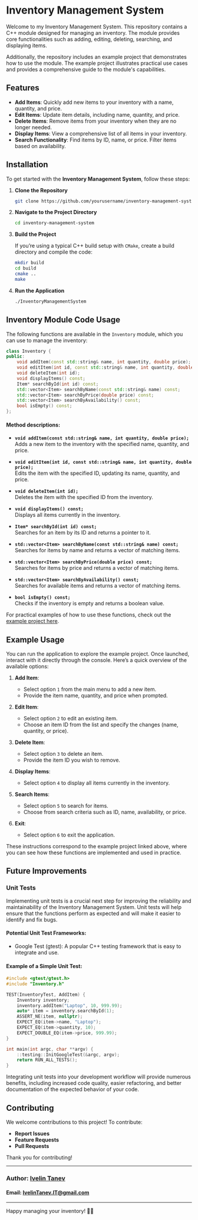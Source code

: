 # Inventory Management System

Welcome to my Inventory Management System. This repository contains a C++ module designed for managing an inventory. The module provides core functionalities such as adding, editing, deleting, searching, and displaying items.

Additionally, the repository includes an example project that demonstrates how to use the module. The example project illustrates practical use cases and provides a comprehensive guide to the module's capabilities.

## Features

- **Add Items**: Quickly add new items to your inventory with a name, quantity, and price.
- **Edit Items**: Update item details, including name, quantity, and price.
- **Delete Items**: Remove items from your inventory when they are no longer needed.
- **Display Items**: View a comprehensive list of all items in your inventory.
- **Search Functionality**: Find items by ID, name, or price. Filter items based on availability.

## Installation

To get started with the **Inventory Management System**, follow these steps:

1. **Clone the Repository**

    ```bash
    git clone https://github.com/yourusername/inventory-management-system.git
    ```

2. **Navigate to the Project Directory**

    ```bash
    cd inventory-management-system
    ```

3. **Build the Project**

   If you’re using a typical C++ build setup with `CMake`, create a build directory and compile the code:

    ```bash
    mkdir build
    cd build
    cmake ..
    make
    ```

4. **Run the Application**

    ```bash
    ./InventoryManagementSystem
    ```

## Inventory Module Code Usage

The following functions are available in the `Inventory` module, which you can use to manage the inventory:
```cpp
class Inventory {
public:
    void addItem(const std::string& name, int quantity, double price);
    void editItem(int id, const std::string& name, int quantity, double price);
    void deleteItem(int id);
    void displayItems() const;
    Item* searchById(int id) const;
    std::vector<Item> searchByName(const std::string& name) const;
    std::vector<Item> searchByPrice(double price) const;
    std::vector<Item> searchByAvailability() const;
    bool isEmpty() const;
};
```

#### Method descriptions:

- **`void addItem(const std::string& name, int quantity, double price);`**  
  Adds a new item to the inventory with the specified name, quantity, and price.

- **`void editItem(int id, const std::string& name, int quantity, double price);`**  
  Edits the item with the specified ID, updating its name, quantity, and price.

- **`void deleteItem(int id);`**  
  Deletes the item with the specified ID from the inventory.

- **`void displayItems() const;`**  
  Displays all items currently in the inventory.

- **`Item* searchById(int id) const;`**  
  Searches for an item by its ID and returns a pointer to it.

- **`std::vector<Item> searchByName(const std::string& name) const;`**  
  Searches for items by name and returns a vector of matching items.

- **`std::vector<Item> searchByPrice(double price) const;`**  
  Searches for items by price and returns a vector of matching items.

- **`std::vector<Item> searchByAvailability() const;`**  
  Searches for available items and returns a vector of matching items.

- **`bool isEmpty() const;`**  
  Checks if the inventory is empty and returns a boolean value.

For practical examples of how to use these functions, check out the [example project here](https://github.com/xTh3XL10NFTx/InventoryManagement-Module/blob/master/InventoryManagement.cpp).

## Example Usage

You can run the application to explore the example project. Once launched, interact with it directly through the console. Here’s a quick overview of the available options:
1. **Add Item**:
   - Select option `1` from the main menu to add a new item.
   - Provide the item name, quantity, and price when prompted.

2. **Edit Item**:
   - Select option `2` to edit an existing item.
   - Choose an item ID from the list and specify the changes (name, quantity, or price).

3. **Delete Item**:
   - Select option `3` to delete an item.
   - Provide the item ID you wish to remove.

4. **Display Items**:
   - Select option `4` to display all items currently in the inventory.

5. **Search Items**:
   - Select option `5` to search for items.
   - Choose from search criteria such as ID, name, availability, or price.

6. **Exit**:
   - Select option `6` to exit the application.

These instructions correspond to the example project linked above, where you can see how these functions are implemented and used in practice.

## Future Improvements
### Unit Tests
Implementing unit tests is a crucial next step for improving the reliability and maintainability of the Inventory Management System. Unit tests will help ensure that the functions perform as expected and will make it easier to identify and fix bugs.

#### Potential Unit Test Frameworks:

   - Google Test (gtest): A popular C++ testing framework that is easy to integrate and use.
#### Example of a Simple Unit Test:
```cpp
#include <gtest/gtest.h>
#include "Inventory.h"

TEST(InventoryTest, AddItem) {
    Inventory inventory;
    inventory.addItem("Laptop", 10, 999.99);
    auto* item = inventory.searchById(1);
    ASSERT_NE(item, nullptr);
    EXPECT_EQ(item->name, "Laptop");
    EXPECT_EQ(item->quantity, 10);
    EXPECT_DOUBLE_EQ(item->price, 999.99);
}

int main(int argc, char **argv) {
    ::testing::InitGoogleTest(&argc, argv);
    return RUN_ALL_TESTS();
}
```

Integrating unit tests into your development workflow will provide numerous benefits, including increased code quality, easier refactoring, and better documentation of the expected behavior of your code.

## Contributing

We welcome contributions to this project! To contribute:

- **Report Issues**
- **Feature Requests**
- **Pull Requests**

Thank you for contributing!

---

   ### **Author**: [Ivelin Tanev](https://github.com/xTh3XL10NFTx)
   #### **Email**: IvelinTanev.IT@gmail.com

---

Happy managing your inventory! 🛒🚀
